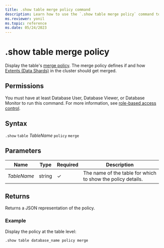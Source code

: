 ```yaml
---
title: .show table merge policy command
description: Learn how to use the `.show table merge policy` command to display the table's merge policy.
ms.reviewer: yonil
ms.topic: reference
ms.date: 05/24/2023
---
```

# .show table merge policy

Display the table's [merge policy](mergepolicy.md). The merge policy defines if and how [Extents (Data Shards)](../management/extents-overview.md) in the cluster should get merged.

## Permissions

You must have at least Database User, Database Viewer, or Database Monitor to run this command. For more information, see [role-based access control](access-control/role-based-access-control.md).

## Syntax

`.show` `table` *TableName* `policy` `merge`

## Parameters

|Name|Type|Required|Description|
|--|--|--|--|
|*TableName*|string|&check;|The name of the table for which to show the policy details.|

## Returns

Returns a JSON representation of the policy.

### Example

Display the policy at the table level:

```kusto
.show table database_name policy merge 
```
